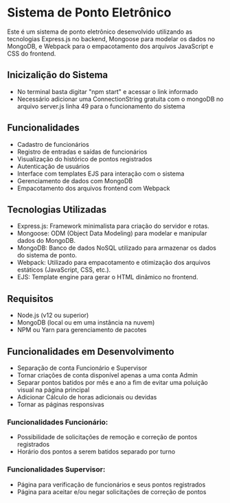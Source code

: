 # Sistema de Ponto Eletrônico
Este é um sistema de ponto eletrônico desenvolvido utilizando as tecnologias Express.js no backend, Mongoose para modelar os dados no MongoDB, e Webpack para o empacotamento dos arquivos JavaScript e CSS do frontend.

## Inicizalição do Sistema
- No terminal basta digitar "npm start" e acessar o link informado
- Necessário adicionar uma ConnectionString gratuita com o mongoDB no arquivo server.js linha 49 para o funcionamento do sistema

## Funcionalidades
- Cadastro de funcionários
- Registro de entradas e saídas de funcionários
- Visualização do histórico de pontos registrados
- Autenticação de usuários
- Interface com templates EJS para interação com o sistema
- Gerenciamento de dados com MongoDB
- Empacotamento dos arquivos frontend com Webpack

## Tecnologias Utilizadas
- Express.js: Framework minimalista para criação do servidor e rotas.
- Mongoose: ODM (Object Data Modeling) para modelar e manipular dados do MongoDB.
- MongoDB: Banco de dados NoSQL utilizado para armazenar os dados do sistema de ponto.
- Webpack: Utilizado para empacotamento e otimização dos arquivos estáticos (JavaScript, CSS, etc.).
- EJS: Template engine para gerar o HTML dinâmico no frontend.

## Requisitos
- Node.js (v12 ou superior)
- MongoDB (local ou em uma instância na nuvem)
- NPM ou Yarn para gerenciamento de pacotes


## Funcionalidades em Desenvolvimento
- Separação de conta Funcionário e Supervisor
- Tornar criações de conta disponível apenas a uma conta Admin
- Separar pontos batidos por mês e ano a fim de evitar uma poluição visual na página principal
- Adicionar Cálculo de horas adicionais ou devidas
- Tornar as páginas responsivas

 ### Funcionalidades Funcionário:
 - Possibilidade de solicitações de remoção e correção de pontos registrados
 - Horário dos pontos a serem batidos separado por turno

 ### Funcionalidades Supervisor:
 - Página para verificação de funcionários e seus pontos registrados
 - Página para aceitar e/ou negar solicitações de correção de pontos
